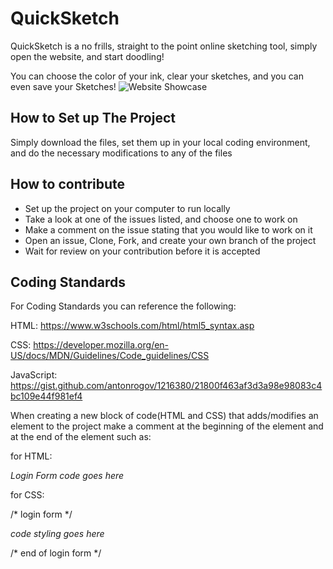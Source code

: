 

# QuickSketch
QuickSketch is a no frills, straight to the point online sketching tool, simply open the website, and start doodling!

You can choose the color of your ink, clear your sketches, and you can even save your Sketches!
![Website Showcase](https://i.imgur.com/1jiCpGJ.gif)
## How to Set up The Project
Simply download the files, set them up in your local coding environment, and do the necessary modifications to any of the files
## How to contribute
- Set up the project on your computer to run locally
- Take a look at one of the issues listed, and choose one to work on
- Make a comment on the issue stating that you would like to work on it
- Open an issue, Clone, Fork, and create your own branch of the project
- Wait for review on your contribution before it is accepted

## Coding Standards
For Coding Standards you can reference the following:

HTML: https://www.w3schools.com/html/html5_syntax.asp

CSS: https://developer.mozilla.org/en-US/docs/MDN/Guidelines/Code_guidelines/CSS

JavaScript: https://gist.github.com/antonrogov/1216380/21800f463af3d3a98e98083c4bc109e44f981ef4

When creating a new block of code(HTML and CSS) that adds/modifies an element to the project make a comment at the beginning of the element and at the end of the element such as:

for HTML:

**<!--- Login Form --->**

*Login Form code goes here*

**<!--- End of Login Form --->**


for CSS: 

/* login form */

*code styling goes here*

/* end of login form */
